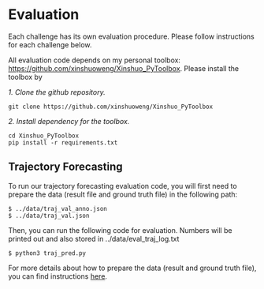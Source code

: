 # Evaluation 

Each challenge has its own evaluation procedure. Please follow instructions for each challenge below. 

All evaluation code depends on my personal toolbox: https://github.com/xinshuoweng/Xinshuo_PyToolbox. Please install the toolbox by

*1. Clone the github repository.*
~~~shell
git clone https://github.com/xinshuoweng/Xinshuo_PyToolbox
~~~

*2. Install dependency for the toolbox.*
~~~shell
cd Xinshuo_PyToolbox
pip install -r requirements.txt
~~~

## Trajectory Forecasting

To run our trajectory forecasting evaluation code, you will first need to prepare the data (result file and ground truth file) in the following path:

```
$ ../data/traj_val_anno.json
$ ../data/traj_val.json
```

Then, you can run the following code for evaluation. Numbers will be printed out and also stored in ../data/eval_traj_log.txt

```
$ python3 traj_pred.py
```

For more details about how to prepare the data (result and ground truth file), you can find instructions <a href="http://www.aiodrive.org/forecasting.html">here</a>. 


